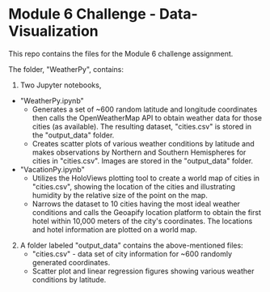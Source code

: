 # Module 6 Challenge - Data-Visualization
This repo contains the files for the Module 6 challenge assignment.

The folder, "WeatherPy", contains:

1. Two Jupyter notebooks, 
- "WeatherPy.ipynb"
    - Generates a set of ~600 random latitude and longitude coordinates then calls the OpenWeatherMap API to obtain weather data for those cities (as available). The resulting dataset, "cities.csv" is stored in the "output_data" folder.
    - Creates scatter plots of various weather conditions by latitude and makes observations by Northern and Southern Hemispheres for cities in "cities.csv". Images are stored in the "output_data" folder.
- "VacationPy.ipynb"
    - Utilizes the HoloViews plotting tool to create a world map of cities in "cities.csv", showing the location of the cities and illustrating humidity by the relative size of the point on the map.
    - Narrows the dataset to 10 cities having the most ideal weather conditions and calls the Geoapify location platform to obtain the first hotel within 10,000 meters of the city's coordinates. The locations and hotel information are plotted on a world map.
2. A folder labeled "output_data" contains the above-mentioned files:
    - "cities.csv" - data set of city information for ~600 randomly generated coordinates.
    - Scatter plot and linear regression figures showing various weather conditions by latitude.